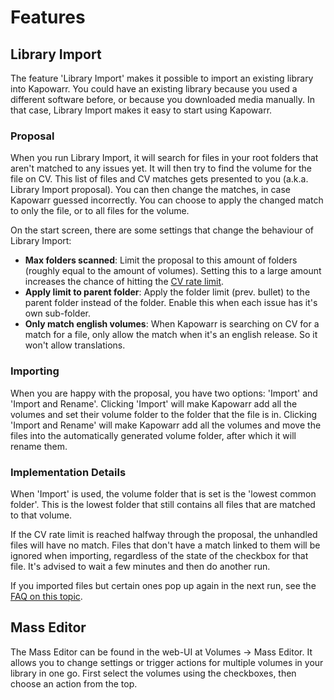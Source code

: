 # Features

## Library Import

The feature 'Library Import' makes it possible to import an existing library into Kapowarr. You could have an existing library because you used a different software before, or because you downloaded media manually. In that case, Library Import makes it easy to start using Kapowarr.

### Proposal

When you run Library Import, it will search for files in your root folders that aren't matched to any issues yet. It will then try to find the volume for the file on CV. This list of files and CV matches gets presented to you (a.k.a. Library Import proposal). You can then change the matches, in case Kapowarr guessed incorrectly. You can choose to apply the changed match to only the file, or to all files for the volume.

On the start screen, there are some settings that change the behaviour of Library Import:

- **Max folders scanned**: Limit the proposal to this amount of folders (roughly equal to the amount of volumes). Setting this to a large amount increases the chance of hitting the [CV rate limit](../other_docs/rate_limiting.md).
- **Apply limit to parent folder**: Apply the folder limit (prev. bullet) to the parent folder instead of the folder. Enable this when each issue has it's own sub-folder.
- **Only match english volumes**: When Kapowarr is searching on CV for a match for a file, only allow the match when it's an english release. So it won't allow translations.

### Importing

When you are happy with the proposal, you have two options: 'Import' and 'Import and Rename'. Clicking 'Import' will make Kapowarr add all the volumes and set their volume folder to the folder that the file is in. Clicking 'Import and Rename' will make Kapowarr add all the volumes and move the files into the automatically generated volume folder, after which it will rename them.

### Implementation Details

When 'Import' is used, the volume folder that is set is the 'lowest common folder'. This is the lowest folder that still contains all files that are matched to that volume.

If the CV rate limit is reached halfway through the proposal, the unhandled files will have no match. Files that don't have a match linked to them will be ignored when importing, regardless of the state of the checkbox for that file. It's advised to wait a few minutes and then do another run.

If you imported files but certain ones pop up again in the next run, see the [FAQ on this topic](../other_docs/faq.md#why-do-certain-files-pop-up-in-the-library-import-even-though-i-just-imported-them).

## Mass Editor

The Mass Editor can be found in the web-UI at Volumes -> Mass Editor. It allows you to change settings or trigger actions for multiple volumes in your library in one go. First select the volumes using the checkboxes, then choose an action from the top.

